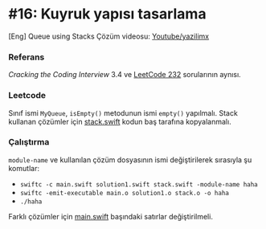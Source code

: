# #16: Kuyruk yapısı tasarlama

[Eng] Queue using Stacks
Çözüm videosu: [Youtube/yazilimx](https://youtu.be/pGD_VbLaAaA)

### Referans

_Cracking the Coding Interview_ 3.4 ve [LeetCode 232](https://leetcode.com/problems/implement-queue-using-stacks/) sorularının aynısı.

### Leetcode

Sınıf ismi `MyQueue`, `isEmpty()` metodunun ismi `empty()` yapılmalı. Stack kullanan çözümler için [stack.swift](./stack.swift) kodun baş tarafına kopyalanmalı.

### Çalıştırma

`module-name` ve kullanılan çözüm dosyasının ismi değiştirilerek sırasıyla şu komutlar:

- `swiftc -c main.swift solution1.swift stack.swift -module-name haha`
- `swiftc -emit-executable main.o solution1.o stack.o -o haha`
- `./haha`

Farklı çözümler için [main.swift](main.swift) başındaki satırlar değiştirilmeli.
